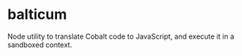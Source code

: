 # balticum
Node utility to translate Cobalt code to JavaScript, and execute it in a sandboxed context.
